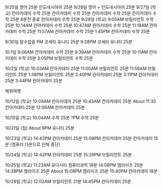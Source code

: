 9/25일
영어 25분
인도네시아어 25분
9/26일
영어 + 인도네시아어 25분
9/27일
(학교)
칸아카데미 수학 25분
칸아카데미 수학 25분
칸아카데미 수학 25분
칸아카데미 수학 25분 8분전 종료
칸아카데미 수학 25분
9/28일
(학교)
9:05AM 브릴리언트 수학 25분
10:14AM 칸아카데미 수학 25분
10:47AM 칸아카데미 수학 25분
11:18AM 칸아카데미 수학 25분
11:57AM 칸아카데미 수학 25분
1:45PM 칸아카데미 수학 25분

9/30일
알수없음 PM 코세라 유니티 25분
9:28PM 코세라 유니티 25분

10:1일 
9:06AM 칸아카데미 수학 25분
9:39AM 칸아카데미 수학 25분
10:11AM 칸아카데미 수학 25분
3:05PM 브릴리언트 수학 25분

10/2일
(학교)
10:03AM 칸아카데미 25분
11:00AM 브릴리언트 25분
11:56AM 브릴리언트 25분
1:38PM 브릴리언트 25분
2:40PM 칸아카데미 25분
3:11PM 칸아카데미 25분
3:44PM 칸아카데미 25분

해외여행

10/12일
(학교)
10:04AM 칸아카데미 25분
10:43AM 칸아카데미 25분
About 11:30 칸아카데미 25분
12:06AM 칸아카데미 25분

10/15일
(학교)
10:04AM 수학 25분
?PM 수학 25분

10/21일
(집)
About 9PM 유니티 25분

10/23일
(학교)
14:42PM 칸아카데미 25분
15:08PM 칸아카데미 25분
칸아카데미 15분 (컴퓨터 다운으로 인해 중단)

10/24일
(학교)
14:42PM 칸아카데미 25분
15:29PM 브릴리언트 25분

10/25일
(학교)
11:23AM 유다시티 컴퓨터과학 19분
14:08PM 맴라이즈 25분
14:38PM 맴라이즈 25분
About 15:08PM 맴라이즈 25분
15:40PM 칸아카데미 18분

10/29일
(학교)
12:02AM 브릴리언트 21분
14:45PM 칸아카데미 25분
